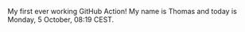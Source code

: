 My first ever working GitHub Action!
My name is Thomas and today is Monday, 5 October, 08:19 CEST. 
